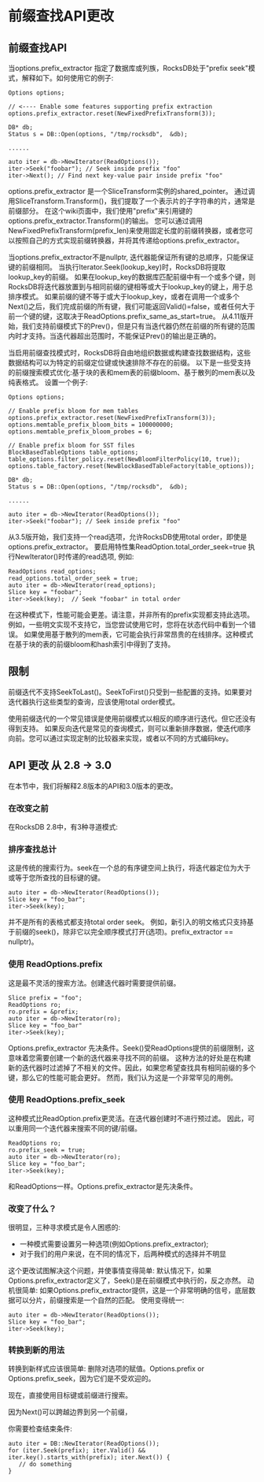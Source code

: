 # 前缀查找API更改

## 前缀查找API

当options.prefix_extractor 指定了数据库或列族，RocksDB处于"prefix seek"模式，解释如下。如何使用它的例子:
 
    Options options;
    
    // <---- Enable some features supporting prefix extraction
    options.prefix_extractor.reset(NewFixedPrefixTransform(3));
    
    DB* db;
    Status s = DB::Open(options, "/tmp/rocksdb",  &db);
    
    ......
    
    auto iter = db->NewIterator(ReadOptions());
    iter->Seek("foobar"); // Seek inside prefix "foo"
    iter->Next(); // Find next key-value pair inside prefix "foo"

options.prefix_extractor 是一个SliceTransform实例的shared_pointer。
通过调用SliceTransform.Transform()，我们提取了一个表示片的子字符串的片，通常是前缀部分。
在这个wiki页面中，我们使用"prefix"来引用键的options.prefix_extractor.Transform()的输出。
您可以通过调用NewFixedPrefixTransform(prefix_len)来使用固定长度的前缀转换器，或者您可以按照自己的方式实现前缀转换器，并将其传递给options.prefix_extractor。

当options.prefix_extractor不是nullptr, 迭代器能保证所有键的总顺序，只能保证键的前缀相同。
当执行Iterator.Seek(lookup_key)时，RocksDB将提取lookup_key的前缀。
如果在lookup_key的数据库匹配前缀中有一个或多个键，则RocksDB将迭代器放置到与相同前缀的键相等或大于lookup_key的键上，用于总排序模式。
如果前缀的键不等于或大于lookup_key，或者在调用一个或多个Next()之后，我们完成前缀的所有键，我们可能返回Valid()=false，或者任何大于前一个键的键，这取决于ReadOptions.prefix_same_as_start=true。
从4.11版开始，我们支持前缀模式下的Prev()，但是只有当迭代器仍然在前缀的所有键的范围内时才支持。当迭代器超出范围时，不能保证Prev()的输出是正确的。

当启用前缀查找模式时，RocksDB将自由地组织数据或构建查找数据结构，这些数据结构可以为特定的前缀定位键或快速排除不存在的前缀。
以下是一些受支持的前缀搜索模式优化:基于块的表和mem表的前缀bloom、基于散列的mem表以及纯表格式。
设置一个例子:

    Options options;
    
    // Enable prefix bloom for mem tables
    options.prefix_extractor.reset(NewFixedPrefixTransform(3));
    options.memtable_prefix_bloom_bits = 100000000;
    options.memtable_prefix_bloom_probes = 6;
    
    // Enable prefix bloom for SST files
    BlockBasedTableOptions table_options;
    table_options.filter_policy.reset(NewBloomFilterPolicy(10, true));
    options.table_factory.reset(NewBlockBasedTableFactory(table_options));
    
    DB* db;
    Status s = DB::Open(options, "/tmp/rocksdb",  &db);
    
    ......
    
    auto iter = db->NewIterator(ReadOptions());
    iter->Seek("foobar"); // Seek inside prefix "foo"

从3.5版开始，我们支持一个read选项，允许RocksDB使用total order，即使是options.prefix_extractor。
要启用特性集ReadOption.total_order_seek=true 执行NewIterator()时传递的read选项, 例如:

    ReadOptions read_options;
    read_options.total_order_seek = true;
    auto iter = db->NewIterator(read_options);
    Slice key = "foobar";
    iter->Seek(key);  // Seek "foobar" in total order

在这种模式下，性能可能会更差。请注意，并非所有的prefix实现都支持此选项。例如，一些明文实现不支持它，当您尝试使用它时，您将在状态代码中看到一个错误。
如果使用基于散列的mem表，它可能会执行非常昂贵的在线排序。这种模式在基于块的表的前缀bloom和hash索引中得到了支持。

## 限制

前缀迭代不支持SeekToLast()。SeekToFirst()只受到一些配置的支持。如果要对迭代器执行这些类型的查询，应该使用total order模式。

使用前缀迭代的一个常见错误是使用前缀模式以相反的顺序进行迭代。但它还没有得到支持。
如果反向迭代是常见的查询模式，则可以重新排序数据，使迭代顺序向前。您可以通过实现定制的比较器来实现，或者以不同的方式编码key。

## API 更改 从 2.8 -> 3.0

在本节中，我们将解释2.8版本的API和3.0版本的更改。

### 在改变之前

在RocksDB 2.8中，有3种寻道模式:

### 排序查找总计

这是传统的搜索行为。seek在一个总的有序键空间上执行，将迭代器定位为大于或等于您所查找的目标键的键。

    auto iter = db->NewIterator(ReadOptions());
    Slice key = "foo_bar";
    iter->Seek(key);

并不是所有的表格式都支持total order seek。
例如，新引入的明文格式只支持基于前缀的seek()，除非它以完全顺序模式打开(选项)。prefix_extractor == nullptr)。

### 使用 ReadOptions.prefix

这是最不灵活的搜索方法。创建迭代器时需要提供前缀。

    Slice prefix = "foo";
    ReadOptions ro;
    ro.prefix = &prefix;
    auto iter = db->NewIterator(ro);
    Slice key = "foo_bar"
    iter->Seek(key);

Options.prefix_extractor 先决条件。Seek()受ReadOptions提供的前缀限制，这意味着您需要创建一个新的迭代器来寻找不同的前缀。
这种方法的好处是在构建新的迭代器时过滤掉了不相关的文件。因此，如果您希望查找具有相同前缀的多个键，那么它的性能可能会更好。
然而，我们认为这是一个非常罕见的用例。

### 使用 ReadOptions.prefix_seek

这种模式比ReadOption.prefix更灵活。在迭代器创建时不进行预过滤。
因此，可以重用同一个迭代器来搜索不同的键/前缀。

    ReadOptions ro;
    ro.prefix_seek = true;
    auto iter = db->NewIterator(ro);
    Slice key = "foo_bar";
    iter->Seek(key);

和ReadOptions一样。Options.prefix_extractor是先决条件。

### 改变了什么？

很明显，三种寻求模式是令人困惑的:

* 一种模式需要设置另一种选项(例如Options.prefix_extractor);
* 对于我们的用户来说，在不同的情况下，后两种模式的选择并不明显

这个更改试图解决这个问题，并使事情变得简单: 
默认情况下，如果Options.prefix_extractor定义了，Seek()是在前缀模式中执行的，反之亦然。
动机很简单: 如果Options.prefix_extractor提供，这是一个非常明确的信号，底层数据可以分片，前缀搜索是一个自然的匹配。
使用变得统一:

    auto iter = db->NewIterator(ReadOptions());
    Slice key = "foo_bar";
    iter->Seek(key);

### 转换到新的用法

转换到新样式应该很简单: 删除对选项的赋值。Options.prefix or Options.prefix_seek，因为它们是不受欢迎的。

现在，直接使用目标键或前缀进行搜索。

因为Next()可以跨越边界到另一个前缀，

你需要检查结束条件:

    auto iter = DB::NewIterator(ReadOptions());
    for (iter.Seek(prefix); iter.Valid() && iter.key().starts_with(prefix); iter.Next()) {
       // do something
    }
    